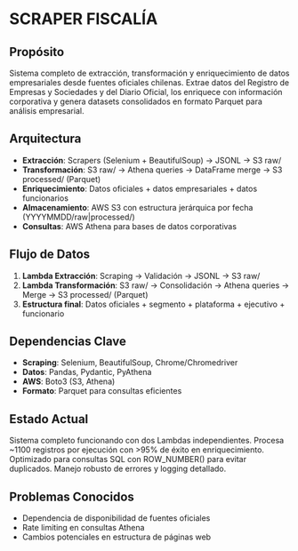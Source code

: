 # SCRAPER FISCALÍA

## Propósito
Sistema completo de extracción, transformación y enriquecimiento de datos empresariales desde fuentes oficiales chilenas. Extrae datos del Registro de Empresas y Sociedades y del Diario Oficial, los enriquece con información corporativa y genera datasets consolidados en formato Parquet para análisis empresarial.

## Arquitectura
- **Extracción**: Scrapers (Selenium + BeautifulSoup) → JSONL → S3 raw/
- **Transformación**: S3 raw/ → Athena queries → DataFrame merge → S3 processed/ (Parquet)
- **Enriquecimiento**: Datos oficiales + datos empresariales + datos funcionarios
- **Almacenamiento**: AWS S3 con estructura jerárquica por fecha (YYYYMMDD/raw|processed/)
- **Consultas**: AWS Athena para bases de datos corporativas

## Flujo de Datos
1. **Lambda Extracción**: Scraping → Validación → JSONL → S3 raw/
2. **Lambda Transformación**: S3 raw/ → Consolidación → Athena queries → Merge → S3 processed/ (Parquet)
3. **Estructura final**: Datos oficiales + segmento + plataforma + ejecutivo + funcionario

## Dependencias Clave
- **Scraping**: Selenium, BeautifulSoup, Chrome/Chromedriver
- **Datos**: Pandas, Pydantic, PyAthena
- **AWS**: Boto3 (S3, Athena)
- **Formato**: Parquet para consultas eficientes

## Estado Actual
Sistema completo funcionando con dos Lambdas independientes. Procesa ~1100 registros por ejecución con >95% de éxito en enriquecimiento. Optimizado para consultas SQL con ROW_NUMBER() para evitar duplicados. Manejo robusto de errores y logging detallado.

## Problemas Conocidos
- Dependencia de disponibilidad de fuentes oficiales
- Rate limiting en consultas Athena
- Cambios potenciales en estructura de páginas web